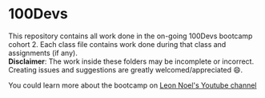 # 100Devs

This repository contains all work done in the on-going 100Devs bootcamp cohort 2. Each class file contains work done during that class and assignments (if any). 
<br/>
**Disclaimer**: The work inside these folders may be incomplete or incorrect.
<br/>
Creating issues and suggestions are greatly welcomed/appreciated 😄.

You could learn more about the bootcamp on [Leon Noel's Youtube channel](https://www.youtube.com/channel/UCGiRSHBdWuCgjgmPPz_13xw)
